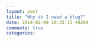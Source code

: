 ```yaml
---
layout: post
title: "Why do I need a blog?"
date: 2014-02-09 10:35:15 +0200
comments: true
categories: 
---
```

